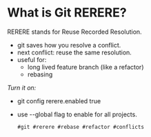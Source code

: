 # What is Git RERERE?

RERERE stands for Reuse Recorded Resolution.

- git saves how you resolve a conflict.
- next conflict: reuse the same resolution.
- useful for: 
  - long lived feature branch (like a refactor)
  - rebasing

*Turn it on:* 
- git config rerere.enabled true
- use --global flag to enable for all projects.

      #git #rerere #rebase #refactor #conflicts
